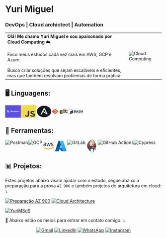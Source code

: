# Yuri Miguel
### DevOps | Cloud archictect | Automation
<table>
  <tr>
    <td>
      <strong>Olá! Me chamo Yuri Miguel e sou apaixonado por Cloud Computing ☁️</strong>. <br><br>
      Foco meus estudos cada vez mais em AWS, GCP e Azure.<br><br>
      Busco criar soluções que sejam escaláveis e eficientes, mas que também resolvam problemas de forma prática.
    </td>
    <td>
      <img src="https://cdn.pixabay.com/photo/2023/09/14/13/08/ai-generated-8252966_1280.jpg" alt="Cloud Computing" style="width: 300px;">
    </td>
</table>


##  🖥️ Linguagens:
<div style="display: flex;">
  <img height="40" width="50"  src="https://raw.githubusercontent.com/github/explore/01ea2a586e5da744792d0ccfce2f68b861f29301/topics/terraform/terraform.png" alt="Terraform"/>
  
  <img height="40" width="50"  src="https://raw.githubusercontent.com/github/explore/80688e429a7d4ef2fca1e82350fe8e3517d3494d/topics/javascript/javascript.png" alt="Javascript"/>
  
  <img height="40" width="50"  src="https://raw.githubusercontent.com/github/explore/01ea2a586e5da744792d0ccfce2f68b861f29301/topics/ansible/ansible.png" alt="Ansible"/>
  
  <img height="40" width="50"  src="https://raw.githubusercontent.com/github/explore/01ea2a586e5da744792d0ccfce2f68b861f29301/topics/git/git.png" alt="Git"/>
  
  <img height="40" width="50"  src="https://raw.githubusercontent.com/github/explore/01ea2a586e5da744792d0ccfce2f68b861f29301/topics/bash/bash.png" alt="Bash"/>
</div>

## 💼 Ferramentas: 
<div style="display: flex;">
  <img height="40" whidth="50"  src="https://cdn.iconscout.com/icon/free/png-256/free-postman-logo-icon-download-in-svg-png-gif-file-formats--technology-social-media-company-brand-vol-5-pack-logos-icons-2945092.png" alt="Postman"/>
  
  <img height="40" whidth="50"  src="https://e7.pngegg.com/pngimages/834/472/png-clipart-google-cloud-icon-google-cloud-platform-cloud-computing-amazon-web-services-virtual-private-cloud-cloud-computing-text-trademark.png" alt="GCP"/>
  
  <img height="40" whidth="50"  src="https://raw.githubusercontent.com/github/explore/01ea2a586e5da744792d0ccfce2f68b861f29301/topics/aws/aws.png" alt="AWS"/>
  
  <img height="40" whidth="50"  src="https://raw.githubusercontent.com/github/explore/01ea2a586e5da744792d0ccfce2f68b861f29301/topics/azure/azure.png" alt="Azure"/>
  
  <img height="40" whidth="50"  src="https://about.gitlab.com/images/press/logo/png/old-logo-no-bkgrd.png" alt="GitLab"/>
  
  <img height="40" whidth="50"  src="https://raw.githubusercontent.com/github/explore/01ea2a586e5da744792d0ccfce2f68b861f29301/topics/jenkins/jenkins.png" alt="Jenkins"/>
  
  <img height="40" whidth="50"  src="https://static-00.iconduck.com/assets.00/githubactions-icon-2048x2048-ipqow27x.png" alt="GitHub Actions"/>
  
  <img height="40" whidth="50"  src="https://static-00.iconduck.com/assets.00/cypress-icon-2048x2045-rgul477b.png" alt="Cypress"/>
</div>

## 📊 Projetos:
Estes projetos abaixo visam ajudar com o estudo, segue abaixo a preparação para a prova `AZ 900` e também projetos de arquitetura em cloud: ⤵️

[![Preparação AZ 900](https://img.shields.io/badge/Preparação%20AZ%20900-0078D4?style=for-the-badge&logo=microsoft)](https://github.com/YuriMSdS?tab=repositories&q=Azure)
[![Cloud Architecture](https://img.shields.io/badge/Cloud%20Architecture-0078D4?style=for-the-badge&logo=microsoft)](https://github.com/YuriMSdS?tab=repositories&q=vm)

[![YuriMSdS](https://github-readme-stats.vercel.app/api/top-langs/?username=YuriMSdS&layout=compact&theme=tokyonight)](https://github.com/YuriMSdS/github-readme-stats)
<p align="left">
  💌 Abaixo estão os meios para entrar em contato comigo: ⤵️
</p>

<p align="center">
  <a href="mailto:yuri.md13@gmail.com" title="Gmail" target="_blank">
  <img height="30" whidth="50" src="https://img.shields.io/badge/-Gmail-FF0000?style=flat-square&labelColor=FF0000&logo=gmail&logoColor=white&link=LINK-DO-SEU-GMAIL" alt="Gmail"/></a>

  <a href="https://www.linkedin.com/in/yuri-mss/"  title="LinkedIn" target="_blank">
  <img  height="30" whidth="50" src="https://img.shields.io/badge/-Linkedin-0e76a8?style=flat-square&logo=Linkedin&logoColor=white&link=LINK-DO-SEU-LINKEDIN" alt="LinkedIn"/></a>

  <a href="https://wa.me/5515998245611" title="WhatsApp" target="_blank">
  <img  height="30" whidth="50" src="https://img.shields.io/badge/-WhatsApp-25d366?style=flat-square&labelColor=25d366&logo=whatsapp&logoColor=white&link=API-DO-SEU-WHATSAPP" alt="WhatsApp"/></a>
  
  <a href="https://www.instagram.com/riyuuyu_/" title="Instagram" target="_blank">
  <img  height="30" whidth="50" src="https://img.shields.io/badge/-Instagram-DF0174?style=flat-square&labelColor=DF0174&logo=instagram&logoColor=white&link=LINK-DO-SEU-INSTAGRAM" alt="Instagram"/></a>
</p>
